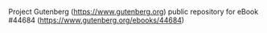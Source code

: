 Project Gutenberg (https://www.gutenberg.org) public repository for eBook #44684 (https://www.gutenberg.org/ebooks/44684)
